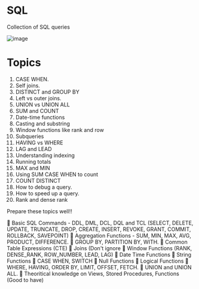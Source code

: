 # SQL
Collection of SQL queries


![image](https://user-images.githubusercontent.com/117509273/225367079-a166b7f5-6a25-4118-822b-b079accf83cf.png)

# Topics
1. CASE WHEN.
2. Self joins.
3. DISTINCT and GROUP BY
4. Left vs outer joins.
5. UNION vs UNION ALL
6. SUM and COUNT
7. Date-time functions
8. Casting and substring
9. Window functions like rank and row
10. Subqueries
11. HAVING vs WHERE
12. LAG and LEAD
13. Understanding indexing
14. Running totals
15. MAX and MIN
16. Using SUM CASE WHEN to count
17. COUNT DISTINCT
18. How to debug a query.
19. How to speed up a query.
20. Rank and dense rank


Prepare these topics well!!

📌 Basic SQL Commands - DDL, DML, DCL, DQL and TCL (SELECT, DELETE, UPDATE, TRUNCATE, DROP, CREATE, INSERT, REVOKE, GRANT, COMMIT, ROLLBACK, SAVEPOINT)
📌 Aggregation Functions - SUM, MIN, MAX, AVG, PRODUCT, DIFFERENCE.
📌 GROUP BY, PARTITION BY, WITH.
📌 Common Table Expressions (CTE)
📌 Joins (Don't ignore
📌 Window Functions (RANK, DENSE_RANK, ROW_NUMBER, LEAD, LAG)
📌 Date Time Functions
📌 String Functions
📌 CASE WHEN, SWITCH
📌 Null Functions
📌 Logical Functions
📌 WHERE, HAVING, ORDER BY, LIMIT, OFFSET, FETCH.
📌 UNION and UNION ALL.
📌 Theoritical knowledge on Views, Stored Procedures, Functions (Good to have)
